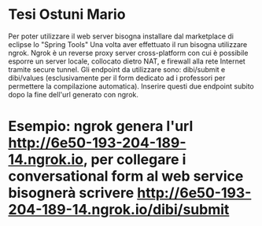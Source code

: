 # Tesi Ostuni Mario
Per poter utilizzare il web server bisogna installare dal marketplace di eclipse lo "Spring Tools"
Una volta aver effettuato il run bisogna utilizzare ngrok. Ngrok è un reverse proxy server cross-platform con cui è possibile esporre un server locale, collocato dietro NAT, e firewall alla rete Internet tramite secure tunnel.
Gli endpoint da utilizzare sono: dibi/submit e dibi/values (esclusivamente per il form dedicato ad i professori per permettere la compilazione automatica). 
Inserire questi due endpoint subito dopo la fine dell'url generato con ngrok.
# Esempio: ngrok genera l'url http://6e50-193-204-189-14.ngrok.io, per collegare i conversational form al web service bisognerà scrivere http://6e50-193-204-189-14.ngrok.io/dibi/submit
